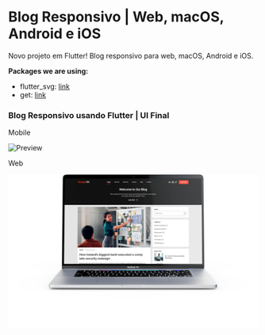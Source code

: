 # Blog Responsivo | Web, macOS, Android e iOS

Novo projeto em Flutter!
Blog responsivo para web, macOS, Android e iOS.

**Packages we are using:**

- flutter_svg: [link](https://pub.dev/packages/flutter_svg)
- get: [link](https://pub.dev/packages/get)

### Blog Responsivo usando Flutter | UI Final

Mobile

![Preview](/mobileUI.png)

Web

![Preview](/siteUI.png)